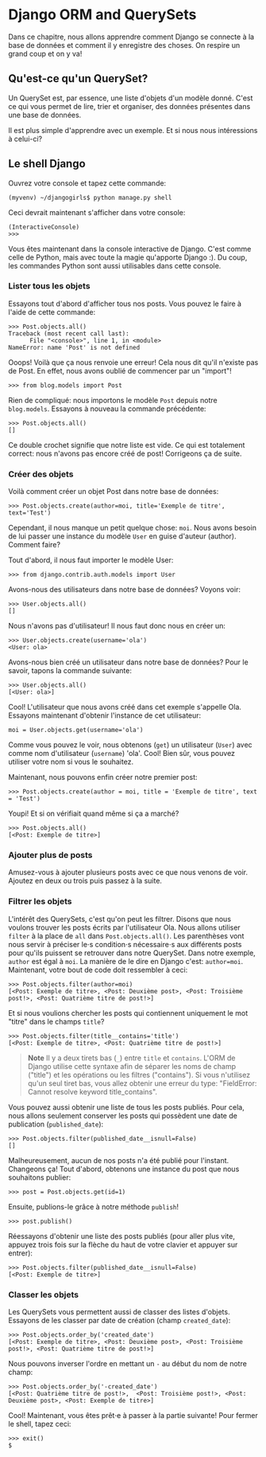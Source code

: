 # Django ORM and QuerySets

Dans ce chapitre, nous allons apprendre comment Django se connecte à la base de données et comment il y enregistre des choses. On respire un grand coup et on y va!

## Qu'est-ce qu'un QuerySet?

Un QuerySet est, par essence, une liste d'objets d'un modèle donné. C'est ce qui vous permet de lire, trier et organiser, des données présentes dans une base de données.

Il est plus simple d'apprendre avec un exemple. Et si nous nous intéressions à celui-ci?

## Le shell Django

Ouvrez votre console et tapez cette commande:

    (myvenv) ~/djangogirls$ python manage.py shell
    

Ceci devrait maintenant s'afficher dans votre console:

    (InteractiveConsole)
    >>>
    

Vous êtes maintenant dans la console interactive de Django. C'est comme celle de Python, mais avec toute la magie qu'apporte Django :). Du coup, les commandes Python sont aussi utilisables dans cette console.

### Lister tous les objets

Essayons tout d'abord d'afficher tous nos posts. Vous pouvez le faire à l'aide de cette commande:

    >>> Post.objects.all()
    Traceback (most recent call last):
          File "<console>", line 1, in <module>
    NameError: name 'Post' is not defined
    

Ooops! Voilà que ça nous renvoie une erreur! Cela nous dit qu'il n'existe pas de Post. En effet, nous avons oublié de commencer par un "import"!

    >>> from blog.models import Post
    

Rien de compliqué: nous importons le modèle `Post` depuis notre `blog.models`. Essayons à nouveau la commande précédente:

    >>> Post.objects.all()
    []
    

Ce double crochet signifie que notre liste est vide. Ce qui est totalement correct: nous n'avons pas encore créé de post! Corrigeons ça de suite.

### Créer des objets

Voilà comment créer un objet Post dans notre base de données:

    >>> Post.objects.create(author=moi, title='Exemple de titre', text='Test')
    

Cependant, il nous manque un petit quelque chose: `moi`. Nous avons besoin de lui passer une instance du modèle `User` en guise d'auteur (author). Comment faire?

Tout d'abord, il nous faut importer le modèle User:

    >>> from django.contrib.auth.models import User
    

Avons-nous des utilisateurs dans notre base de données? Voyons voir:

    >>> User.objects.all()
    []
    

Nous n'avons pas d'utilisateur! Il nous faut donc nous en créer un:

    >>> User.objects.create(username='ola')
    <User: ola>
    

Avons-nous bien créé un utilisateur dans notre base de données? Pour le savoir, tapons la commande suivante:

    >>> User.objects.all()
    [<User: ola>]
    

Cool! L'utilisateur que nous avons créé dans cet exemple s'appelle Ola. Essayons maintenant d'obtenir l'instance de cet utilisateur:

    moi = User.objects.get(username='ola')
    

Comme vous pouvez le voir, nous obtenons (`get`) un utilisateur (`User`) avec comme nom d'utilisateur (`username`) 'ola'. Cool! Bien sûr, vous pouvez utiliser votre nom si vous le souhaitez.

Maintenant, nous pouvons enfin créer notre premier post:

    >>> Post.objects.create(author = moi, title = 'Exemple de titre', text = 'Test')
    

Youpi! Et si on vérifiait quand même si ça a marché?

    >>> Post.objects.all()
    [<Post: Exemple de titre>]
    

### Ajouter plus de posts

Amusez-vous à ajouter plusieurs posts avec ce que nous venons de voir. Ajoutez en deux ou trois puis passez à la suite.

### Filtrer les objets

L'intérêt des QuerySets, c'est qu'on peut les filtrer. Disons que nous voulons trouver les posts écrits par l'utilisateur Ola. Nous allons utiliser `filter` à la place de `all` dans `Post.objects.all()`. Les parenthèses vont nous servir à préciser le⋅s condition⋅s nécessaire⋅s aux différents posts pour qu'ils puissent se retrouver dans notre QuerySet. Dans notre exemple, `author` est égal à `moi`. La manière de le dire en Django c'est: `author=moi`. Maintenant, votre bout de code doit ressembler à ceci:

    >>> Post.objects.filter(author=moi)
    [<Post: Exemple de titre>, <Post: Deuxième post>, <Post: Troisième post!>, <Post: Quatrième titre de post!>]
    

Et si nous voulions chercher les posts qui contiennent uniquement le mot "titre" dans le champs `title`?

    >>> Post.objects.filter(title__contains='title')
    [<Post: Exemple de titre>, <Post: Quatrième titre de post!>]
    

> **Note** Il y a deux tirets bas (`_`) entre `title` et `contains`. L'ORM de Django utilise cette syntaxe afin de séparer les noms de champ ("title") et les opérations ou les filtres ("contains"). Si vous n'utilisez qu'un seul tiret bas, vous allez obtenir une erreur du type: "FieldError: Cannot resolve keyword title_contains".

Vous pouvez aussi obtenir une liste de tous les posts publiés. Pour cela, nous allons seulement conserver les posts qui possèdent une date de publication (`published_date`):

    >>> Post.objects.filter(published_date__isnull=False)
    []
    

Malheureusement, aucun de nos posts n'a été publié pour l'instant. Changeons ça! Tout d'abord, obtenons une instance du post que nous souhaitons publier:

    >>> post = Post.objects.get(id=1)
    

Ensuite, publions-le grâce à notre méthode `publish`!

    >>> post.publish()
    

Réessayons d'obtenir une liste des posts publiés (pour aller plus vite, appuyez trois fois sur la flèche du haut de votre clavier et appuyer sur entrer):

    >>> Post.objects.filter(published_date__isnull=False)
    [<Post: Exemple de titre>]
    

### Classer les objets

Les QuerySets vous permettent aussi de classer des listes d'objets. Essayons de les classer par date de création (champ `created_date`):

    >>> Post.objects.order_by('created_date')
    [<Post: Exemple de titre>, <Post: Deuxième post>, <Post: Troisième post!>, <Post: Quatrième titre de post!>]
    

Nous pouvons inverser l'ordre en mettant un `-` au début du nom de notre champ:

    >>> Post.objects.order_by('-created_date')
    [<Post: Quatrième titre de post!>,  <Post: Troisième post!>, <Post: Deuxième post>, <Post: Exemple de titre>]
    

Cool! Maintenant, vous êtes prêt⋅e à passer à la partie suivante! Pour fermer le shell, tapez ceci:

    >>> exit()
    $
